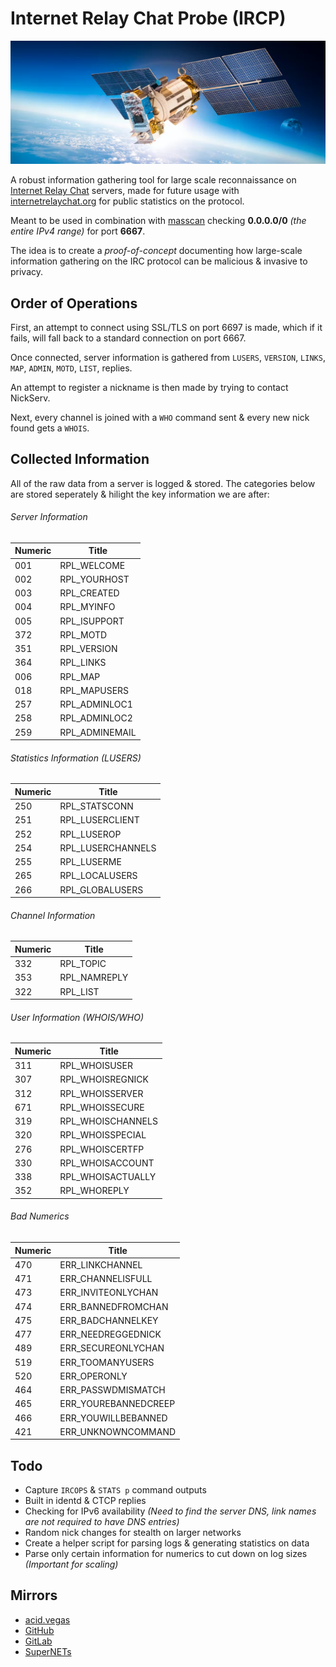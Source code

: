 # Internet Relay Chat Probe (IRCP)

![](.screens/ircp.png)

A robust information gathering tool for large scale reconnaissance on [Internet Relay Chat](https://en.wikipedia.org/wiki/Internet_Relay_Chat) servers, made for future usage with [internetrelaychat.org](https://internetrelaychat.org) for public statistics on the protocol.

Meant to be used in combination with [masscan](https://github.com/robertdavidgraham/masscan) checking **0.0.0.0/0** *(the entire IPv4 range)* for port **6667**.

The idea is to create a *proof-of-concept* documenting how large-scale information gathering on the IRC protocol can be malicious & invasive to privacy.

## Order of Operations
First, an attempt to connect using SSL/TLS on port 6697 is made, which if it fails, will fall back to a standard connection on port 6667.

Once connected, server information is gathered from `LUSERS`, `VERSION`, `LINKS`, `MAP`, `ADMIN`, `MOTD`, `LIST`, replies.

An attempt to register a nickname is then made by trying to contact NickServ.

Next, every channel is joined with a `WHO` command sent & every new nick found gets a `WHOIS`.

## Collected Information
All of the raw data from a server is logged & stored. The categories below are stored seperately & hilight the key information we are after:

###### Server Information
| Numeric | Title          |
| ------- | -------------- |
| 001     | RPL_WELCOME    |
| 002     | RPL_YOURHOST   |
| 003     | RPL_CREATED    |
| 004     | RPL_MYINFO     |
| 005     | RPL_ISUPPORT   |
| 372     | RPL_MOTD       |
| 351     | RPL_VERSION    |
| 364     | RPL_LINKS      |
| 006     | RPL_MAP        |
| 018     | RPL_MAPUSERS   |
| 257     | RPL_ADMINLOC1  |
| 258     | RPL_ADMINLOC2  |
| 259     | RPL_ADMINEMAIL |

###### Statistics Information (LUSERS)
| Numeric | Title             |
| ------- | ----------------- |
| 250     | RPL_STATSCONN     |
| 251     | RPL_LUSERCLIENT   |
| 252     | RPL_LUSEROP       |
| 254     | RPL_LUSERCHANNELS |
| 255     | RPL_LUSERME       |
| 265     | RPL_LOCALUSERS    |
| 266     | RPL_GLOBALUSERS   |

###### Channel Information
| Numeric | Title        |
| ------- | ------------ |
| 332     | RPL_TOPIC    |
| 353     | RPL_NAMREPLY |
| 322     | RPL_LIST     |

###### User Information (WHOIS/WHO)
| Numeric | Title             |
| ------- | ----------------- |
| 311     | RPL_WHOISUSER     |
| 307     | RPL_WHOISREGNICK  |
| 312     | RPL_WHOISSERVER   |
| 671     | RPL_WHOISSECURE   |
| 319     | RPL_WHOISCHANNELS |
| 320     | RPL_WHOISSPECIAL  |
| 276     | RPL_WHOISCERTFP   |
| 330     | RPL_WHOISACCOUNT  |
| 338     | RPL_WHOISACTUALLY |
| 352     | RPL_WHOREPLY      |

###### Bad Numerics
| Numeric | Title                |
| ------- | -------------------- |
| 470     | ERR_LINKCHANNEL      |
| 471     | ERR_CHANNELISFULL    |
| 473     | ERR_INVITEONLYCHAN   |
| 474     | ERR_BANNEDFROMCHAN   |
| 475     | ERR_BADCHANNELKEY    |
| 477     | ERR_NEEDREGGEDNICK   |
| 489     | ERR_SECUREONLYCHAN   |
| 519     | ERR_TOOMANYUSERS     |
| 520     | ERR_OPERONLY         |
| 464     | ERR_PASSWDMISMATCH   |
| 465     | ERR_YOUREBANNEDCREEP |
| 466     | ERR_YOUWILLBEBANNED  |
| 421     | ERR_UNKNOWNCOMMAND   |

## Todo
* Capture `IRCOPS` & `STATS p` command outputs
* Built in identd & CTCP replies
* Checking for IPv6 availability *(Need to find the server DNS, link names are not required to have DNS entries)*
* Random nick changes for stealth on larger networks
* Create a helper script for parsing logs & generating statistics on data
* Parse only certain information for numerics to cut down on log sizes *(Important for scaling)*

## Mirrors
- [acid.vegas](https://git.acid.vegas/ircp)
- [GitHub](https://github.com/acidvegas/ircp)
- [GitLab](https://gitlab.com/acidvegas/ircp)
- [SuperNETs](https://git.supernets.org/acidvegas/ircp)
